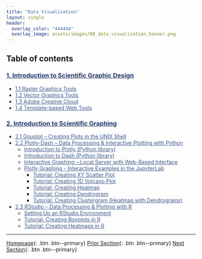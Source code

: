 ```yaml
---
title: "Data Visualization"
layout: single
header:
  overlay_color: "444444"
  overlay_image: assets/images/08_data_visualization_banner.png
---
```





## Table of contents

### **<a href="01-scientific-graphic-design-intro" style="color: #24376b;">1. Introduction to Scientific Graphic Design</a>**
* <a href="01A-raster-graphics-tools" style="color: #3f5a8a;">1.1 Raster Graphics Tools</a>
* <a href="01B-vector-graphics-tools" style="color: #3f5a8a;">1.2 Vector Graphics Tools</a>
* <a href="01C-adobe-creative-cloud" style="color: #3f5a8a;">1.3 Adobe Creative Cloud</a>
* <a href="01D-template-based-web-tools" style="color: #3f5a8a;">1.4 Template-based Web Tools</a>

### **<a href="02-introduction-to-scientific-graphing" style="color: #24376b;">2. Introduction to Scientific Graphing</a>**
* <a href="02A-0-gnuplot-basics" style="color: #3f5a8a;">2.1 Gnuplot – Creating Plots in the UNIX Shell</a>
* <a href="02B-0-interactive-graphing-with-python" style="color: #3f5a8a;">2.2 Plotly-Dash – Data Processing & Interactive Plotting with Python</a>
  * <a href="02B-1-intro-to-plotly-graphs" style="color: #3f5a8a;">Introduction to Plotly (Python library)</a>
  * <a href="02B-2-intro-to-dash-widgets" style="color: #3f5a8a;">Introduction to Dash (Python library)</a>
  * <a href="02B-3-plotly-examples-as-local-server" style="color: #3f5a8a;">Interactive Graphing – Local Server with Web-Based Interface</a>
  * <a href="02B-3-plotly-examples-in-jupyterlab" style="color: #3f5a8a;">Plotly Graphing - Interactive Examples in the JupyterLab</a>
    * <a href="02B-4-plotly-tutorial-scatter-plot" style="color: #3f5a8a;">Tutorial: Creating XY Scatter Plot</a>
    * <a href="02B-5-plotly-tutorial-volcano-plot" style="color: #3f5a8a;">Tutorial: Creating 1D Volcano Plot</a>
    * <a href="02B-6-plotly-tutorial-heatmap-plot" style="color: #3f5a8a;">Tutorial: Creating Heatmap</a>
    * <a href="02B-7-plotly-tutorial-dendrogram-plot" style="color: #3f5a8a;">Tutorial: Creating Dendrogram</a>
    * <a href="02B-8-plotly-tutorial-clustergram-plot" style="color: #3f5a8a;">Tutorial: Creating Clustergram (Heatmap with Dendrograms)</a>
* <a href="02C-0-graphing-with-rstudio" style="color: #3f5a8a;">2.3 RStudio – Data Processing & Plotting with R</a>
  * <a href="02C-1-setting-up-rstudio" style="color: #3f5a8a;">Setting Up an RStudio Environment</a>
  * <a href="02C-2-rstudio-tutorial-box-plot" style="color: #3f5a8a;">Tutorial: Creating Boxplots in R</a>
  * <a href="02C-3-rstudio-tutorial-heatmap-plot" style="color: #3f5a8a;">Tutorial: Creating Heatmaps in R</a>


---

[Homepage](../index.md){: .btn  .btn--primary}
[Prior Section](../07-DataParsing/00-DataParsing-LandingPage){: .btn  .btn--primary}
[Next Section](../09-ProjectManagement/00-ProjectManagement-LandingPage){: .btn  .btn--primary}

